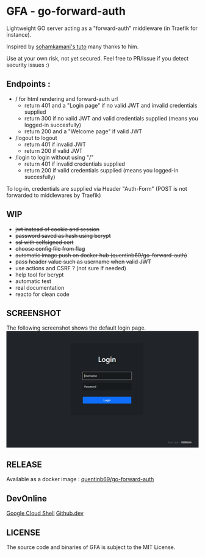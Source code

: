 # GFA - go-forward-auth
Lightweight GO server acting as a "forward-auth" middleware (in Traefik for instance).

Inspired by [sohamkamani's tuto](https://github.com/sohamkamani/go-session-auth-example) many thanks to him.

Use at your own risk, not yet secured. Feel free to PR/Issue if you detect security issues :)

## Endpoints :
- / for html rendering and forward-auth url 
  - return 401 and a "Login page" if no valid JWT and invalid credentials supplied
  - return 300 if no valid JWT and valid credentials supplied (means you logged-in succesfully)
  - return 200 and a "Welcome <user> page" if valid JWT
- /logout to logout
  - return 401 if invalid JWT
  - return 200 if valid JWT
- /login to login without using "/"
  - return 401 if invalid credentials supplied
  - return 200 if valid credentials supplied (means you logged-in succesfully)

To log-in, credentials are supplied via Header "Auth-Form" (POST is not forwarded to middlewares by Traefik)

## WIP
- ~~jwt instead of cookie and session~~
- ~~password saved as hash using bcrypt~~
- ~~ssl with selfsigned cert~~
- ~~choose config file from flag~~
- ~~automatic image push on docker hub (quentinb69/go-forward-auth)~~
- ~~pass header value such as username when valid JWT~~
- use actions and CSRF ? (not sure if needed)
- help tool for bcrypt
- automatic test
- real documentation
- reacto for clean code

## SCREENSHOT
The following screenshot shows the default login page.
![GFA](login-screenshot.png)

## RELEASE
Available as a docker image : [quentinb69/go-forward-auth](https://hub.docker.com/r/quentinb69/go-forward-auth)

## DevOnline
[Google Cloud Shell](https://shell.cloud.google.com/cloudshell/editor?cloudshell_git_repo=https://github.com/quentinb69/go-forward-auth.git)
[Github.dev](https://github.dev/quentinb69/go-forward-auth/)

## LICENSE
The source code and binaries of GFA is subject to the MIT License.

